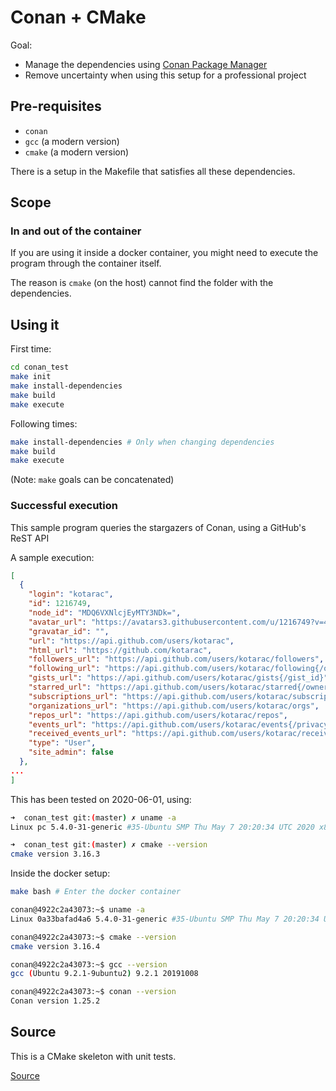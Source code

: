# Conan + CMake

Goal:

  * Manage the dependencies using [Conan Package Manager](https://conan.io/)
  * Remove uncertainty when using this setup for a professional project
  
## Pre-requisites

  * `conan`
  * `gcc` (a modern version)
  * `cmake` (a modern version)
  
There is a setup in the Makefile that satisfies all these dependencies.

## Scope

### In and out of the container

If you are using it inside a docker container, you might need to execute the program through the container itself. 

The reason is `cmake` (on the host) cannot find the folder with the dependencies.

## Using it

First time:

```bash
cd conan_test
make init 
make install-dependencies 
make build
make execute
```

Following times:

```bash
make install-dependencies # Only when changing dependencies
make build 
make execute
```

(Note: `make` goals can be concatenated)

### Successful execution

This sample program queries the stargazers of Conan, using a GitHub's ReST API

A sample execution:

```json
[
  {
    "login": "kotarac",
    "id": 1216749,
    "node_id": "MDQ6VXNlcjEyMTY3NDk=",
    "avatar_url": "https://avatars3.githubusercontent.com/u/1216749?v=4",
    "gravatar_id": "",
    "url": "https://api.github.com/users/kotarac",
    "html_url": "https://github.com/kotarac",
    "followers_url": "https://api.github.com/users/kotarac/followers",
    "following_url": "https://api.github.com/users/kotarac/following{/other_user}",
    "gists_url": "https://api.github.com/users/kotarac/gists{/gist_id}",
    "starred_url": "https://api.github.com/users/kotarac/starred{/owner}{/repo}",
    "subscriptions_url": "https://api.github.com/users/kotarac/subscriptions",
    "organizations_url": "https://api.github.com/users/kotarac/orgs",
    "repos_url": "https://api.github.com/users/kotarac/repos",
    "events_url": "https://api.github.com/users/kotarac/events{/privacy}",
    "received_events_url": "https://api.github.com/users/kotarac/received_events",
    "type": "User",
    "site_admin": false
  },
...
]
```

This has been tested on 2020-06-01, using:

```bash
➜  conan_test git:(master) ✗ uname -a
Linux pc 5.4.0-31-generic #35-Ubuntu SMP Thu May 7 20:20:34 UTC 2020 x86_64 x86_64 x86_64 GNU/Linux

➜  conan_test git:(master) ✗ cmake --version
cmake version 3.16.3
```


Inside the docker setup:
```bash
make bash # Enter the docker container

conan@4922c2a43073:~$ uname -a
Linux 0a33bafad4a6 5.4.0-31-generic #35-Ubuntu SMP Thu May 7 20:20:34 UTC 2020 x86_64 x86_64 x86_64 GNU/Linux

conan@4922c2a43073:~$ cmake --version
cmake version 3.16.4

conan@4922c2a43073:~$ gcc --version
gcc (Ubuntu 9.2.1-9ubuntu2) 9.2.1 20191008

conan@4922c2a43073:~$ conan --version
Conan version 1.25.2
```

## Source

This is a CMake skeleton with unit tests.

[Source](https://github.com/alvarogarcia7/c-simple-sessions/tree/master/skeleton_cmake)
